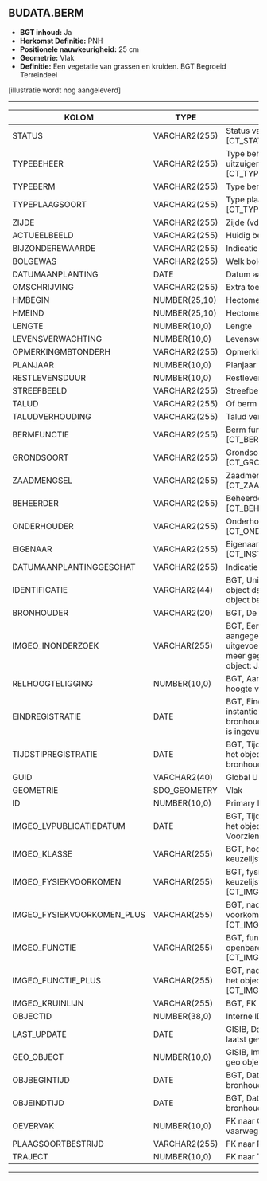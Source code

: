 ﻿## BUDATA.BERM


* __BGT inhoud:__ Ja
* __Herkomst Definitie:__ PNH
* __Positionele nauwkeurigheid:__ 25 cm
* __Geometrie:__ Vlak
* __Definitie:__ Een vegetatie van grassen en kruiden. BGT Begroeid Terreindeel

[illustratie wordt nog aangeleverd]

***

|KOLOM                               |TYPE              |DEFINITIE|
|------                              |----              |-----    |
|STATUS                              |VARCHAR2(255)     |Status van de gegevens, keuzelijst [CT_STATUS]|
|TYPEBEHEER                          |VARCHAR2(255)     |Type beheer (maaien, klepelen, uitzuigen etc), keuzelijst, [CT_TYPE_BEHEER]|
|TYPEBERM                            |VARCHAR2(255)     |Type berm, keuzelijst [CT_TYPE_BERM]|
|TYPEPLAAGSOORT                      |VARCHAR2(255)     |Type plaagsoort, keuzelijst [CT_TYPE_PLAAGSOORT]|
|ZIJDE                               |VARCHAR2(255)     |Zijde (vd weg), keuzelijst [CT_ZIJDE]|
|ACTUEELBEELD                        |VARCHAR2(255)     |Huidig beeld van begroeiing|
|BIJZONDEREWAARDE                    |VARCHAR2(255)     |Indicatie van bijzondere waarde|
|BOLGEWAS                            |VARCHAR2(255)     |Welk bolgewas er aanwezig is|
|DATUMAANPLANTING                    |DATE              |Datum aanplanting|
|OMSCHRIJVING                        |VARCHAR2(255)     |Extra toelichting|
|HMBEGIN                             |NUMBER(25,10)     |Hectometrering begin berm|
|HMEIND                              |NUMBER(25,10)     |Hectometrering eind berm|
|LENGTE                              |NUMBER(10,0)      |Lengte|
|LEVENSVERWACHTING                   |NUMBER(10,0)      |Levensverwachting|
|OPMERKINGMBTONDERH                  |VARCHAR2(255)     |Opmerking mbt onderhoud|
|PLANJAAR                            |NUMBER(10,0)      |Planjaar|
|RESTLEVENSDUUR                      |NUMBER(10,0)      |Restlevensduur|
|STREEFBEELD                         |VARCHAR2(255)     |Streefbeeld begroeiing|
|TALUD                               |VARCHAR2(255)     |Of berm op Talud ligt|
|TALUDVERHOUDING                     |VARCHAR2(255)     |Talud verhouding|
|BERMFUNCTIE                         |VARCHAR2(255)     |Berm functie, keuzelijst [CT_BERM_FUNCTIE]|
|GRONDSOORT                          |VARCHAR2(255)     |Grondsoort, keuzelijst [CT_GRONDSOORT]|
|ZAADMENGSEL                         |VARCHAR2(255)     |Zaadmengsel, keuzelijst [CT_ZAADMENGSEL]|
|BEHEERDER                           |VARCHAR2(255)     |Beheerder van het object, keuzelijst [CT_BEHEERDER]|
|ONDERHOUDER                         |VARCHAR2(255)     |Onderhouder van het object, keuzelijst [CT_ONDERHOUDER]|
|EIGENAAR                            |VARCHAR2(255)     |Eigenaar van het object, keuzelijst [CT_INSTANTIE]|
|DATUMAANPLANTINGGESCHAT             |VARCHAR2(255)     |Indicatie of datum aanplanting geschat is|
|IDENTIFICATIE                       |VARCHAR2(44)      |BGT, Uniek identificatienummer voor het object dat onveranderlijk is zolang het object bestaat|
|BRONHOUDER                          |VARCHAR2(20)      |BGT, De bronhoudercode van het object|
|IMGEO_INONDERZOEK                         |VARCHAR(255)           |BGT, Een aanduiding waarmee wordt aangegeven dat een onderzoek wordt uitgevoerd naar de juistheid van een of meer gegevens van het betreffende object: Ja/Nee [CT_JA_NEE] |
|RELHOOGTELIGGING                    |NUMBER(10,0)      |BGT, Aanduiding voor de relatieve hoogte van het object|
|EINDREGISTRATIE                     |DATE              |BGT, Eind van de periode waarop deze instantie van het object geldig is bij de bronhouder. Wanneer deze waarde niet is ingevuld is de instantie nog geldig|
|TIJDSTIPREGISTRATIE                 |DATE              |BGT, Tijdstip waarop deze instantie van het object is opgenomen door de bronhouder|
|GUID                                |VARCHAR2(40)      |Global Unique Identifier|
|GEOMETRIE                           |SDO_GEOMETRY      |Vlak|
|ID                                  |NUMBER(10,0)      |Primary Key|
|IMGEO_LVPUBLICATIEDATUM             |DATE              |BGT, Tijdstip waarop deze instantie van het object is opgenomen in de Landelijke Voorziening|
|IMGEO_KLASSE                        |VARCHAR(255)      |BGT, hoofdclassificatie van het object, keuzelijst [CT_IMGEO_KLASSE]|
|IMGEO_FYSIEKVOORKOMEN               |VARCHAR(255)      |BGT, fysieke voorkomen van het object, keuzelijst [CT_IMGEO_FYSIEKVOORKOMEN]|
|IMGEO_FYSIEKVOORKOMEN_PLUS          |VARCHAR(255)      |BGT, nadere typering van het fysieke voorkomen van het object, keuzelijst [CT_IMGEO_FYSIEKVOORKOMEN_PLUS]|
|IMGEO_FUNCTIE                       |VARCHAR(255)      |BGT, functie die het object vervult in de openbare ruimte, keuzelijst [CT_IMGEO_FUNCTIE]|
|IMGEO_FUNCTIE_PLUS                  |VARCHAR(255)      |BGT, nadere typering van de functie die het object vervult, keuzelijst [CT_IMGEO_FUNCTIE_PLUS]|
|IMGEO_KRUINLIJN                     |VARCHAR(255)       |BGT, FK naar kruinlijn|
|OBJECTID                            |NUMBER(38,0)      |Interne ID ArcGIS|
|LAST_UPDATE                         |DATE              |GISIB, Datum waarop het object voor het laatst gewijzigd is in GISIB|
|GEO_OBJECT                          |NUMBER(10,0)      |GISIB, Interne ID van gekoppeld Gisib geo object|
|OBJBEGINTIJD                        |DATE              |BGT, Datum waarop het object bij de bronhouder is ontstaan|
|OBJEINDTIJD                         |DATE              |BGT, Datum waarop het object bij de bronhouder niet meer geldig is|
|OEVERVAK                            |NUMBER(10,0)      |FK naar Oevervak (als berm langs vaarweg ligt)|
|PLAAGSOORTBESTRIJD                  |VARCHAR2(255)     |FK naar PlaagsoortBestrijden|
|TRAJECT                             |NUMBER(10,0)      |FK naar Traject|

***
